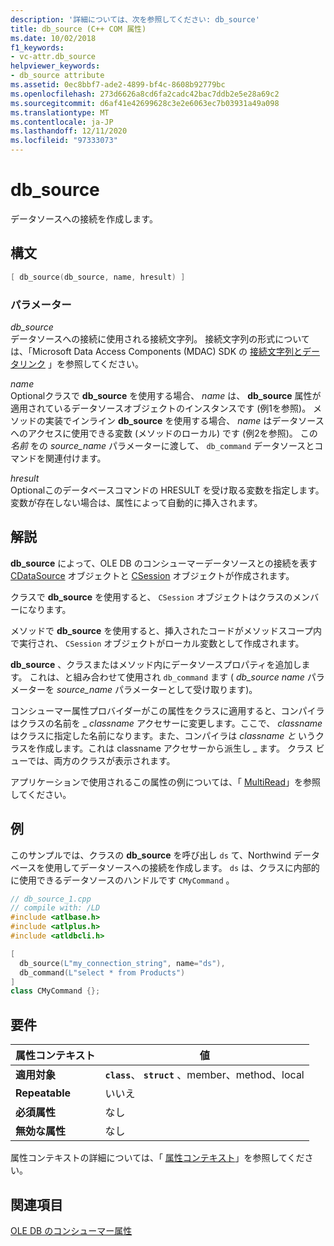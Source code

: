 ```yaml
---
description: '詳細については、次を参照してください: db_source'
title: db_source (C++ COM 属性)
ms.date: 10/02/2018
f1_keywords:
- vc-attr.db_source
helpviewer_keywords:
- db_source attribute
ms.assetid: 0ec8bbf7-ade2-4899-bf4c-8608b92779bc
ms.openlocfilehash: 273d6626a8cd6fa2cadc42bac7ddb2e5e28a69c2
ms.sourcegitcommit: d6af41e42699628c3e2e6063ec7b03931a49a098
ms.translationtype: MT
ms.contentlocale: ja-JP
ms.lasthandoff: 12/11/2020
ms.locfileid: "97333073"
---
```

# <a name="db_source"></a>db_source

データソースへの接続を作成します。

## <a name="syntax"></a>構文

```cpp
[ db_source(db_source, name, hresult) ]
```

### <a name="parameters"></a>パラメーター

*db_source*<br/>
データソースへの接続に使用される接続文字列。 接続文字列の形式については、「Microsoft Data Access Components (MDAC) SDK の [接続文字列とデータリンク](/previous-versions/windows/desktop/ms718376(v=vs.85)) 」を参照してください。

*name*<br/>
Optionalクラスで **db_source** を使用する場合、 *name* は、 **db_source** 属性が適用されているデータソースオブジェクトのインスタンスです (例1を参照)。 メソッドの実装でインライン **db_source** を使用する場合、 *name* はデータソースへのアクセスに使用できる変数 (メソッドのローカル) です (例2を参照)。 この *名前* をの *source_name* パラメーターに渡して、 `db_command` データソースとコマンドを関連付けます。

*hresult*<br/>
Optionalこのデータベースコマンドの HRESULT を受け取る変数を指定します。 変数が存在しない場合は、属性によって自動的に挿入されます。

## <a name="remarks"></a>解説

**db_source** によって、OLE DB のコンシューマーデータソースとの接続を表す [CDataSource](../../data/oledb/cdatasource-class.md) オブジェクトと [CSession](../../data/oledb/csession-class.md) オブジェクトが作成されます。

クラスで **db_source** を使用すると、 `CSession` オブジェクトはクラスのメンバーになります。

メソッドで **db_source** を使用すると、挿入されたコードがメソッドスコープ内で実行され、 `CSession` オブジェクトがローカル変数として作成されます。

**db_source** 、クラスまたはメソッド内にデータソースプロパティを追加します。 これは、と組み合わせて使用され `db_command` ます ( *db_source* *name* パラメーターを *source_name* パラメーターとして受け取ります)。

コンシューマー属性プロバイダーがこの属性をクラスに適用すると、コンパイラはクラスの名前を \_ *classname* アクセサーに変更します。ここで、 *classname* はクラスに指定した名前になります。また、コンパイラは *classname と* いうクラスを作成します。これは classname アクセサーから派生し \_ ます。  クラス ビューでは、両方のクラスが表示されます。

アプリケーションで使用されるこの属性の例については、「 [MultiRead](https://github.com/Microsoft/VCSamples/tree/master/VC2010Samples/ATL/OLEDB/Consumer)」を参照してください。

## <a name="example"></a>例

このサンプルでは、クラスの **db_source** を呼び出し `ds` て、Northwind データベースを使用してデータソースへの接続を作成します。 `ds` は、クラスに内部的に使用できるデータソースのハンドルです `CMyCommand` 。

```cpp
// db_source_1.cpp
// compile with: /LD
#include <atlbase.h>
#include <atlplus.h>
#include <atldbcli.h>

[
  db_source(L"my_connection_string", name="ds"),
  db_command(L"select * from Products")
]
class CMyCommand {};
```

## <a name="requirements"></a>要件

| 属性コンテキスト | 値 |
|-|-|
|**適用対象**|**`class`**、 **`struct`** 、member、method、local|
|**Repeatable**|いいえ|
|**必須属性**|なし|
|**無効な属性**|なし|

属性コンテキストの詳細については、「 [属性コンテキスト](cpp-attributes-com-net.md#contexts)」を参照してください。

## <a name="see-also"></a>関連項目

[OLE DB のコンシューマー属性](ole-db-consumer-attributes.md)
